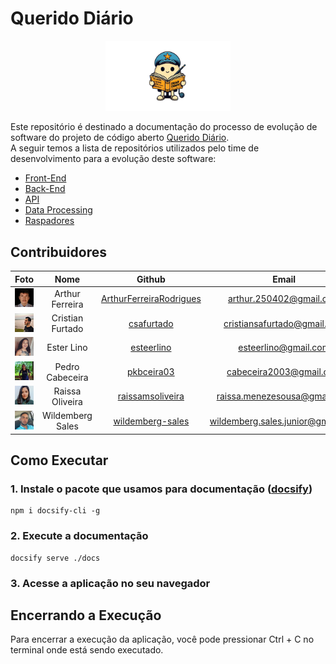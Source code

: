 # Querido Diário

<p align="center">
  <img src="./docs/imagens/mascote.webp" width="200px" />
</p>

Este repositório é destinado a documentação do processo de evolução de software do projeto de código aberto [Querido Diário](https://queridodiario.ok.org.br/).  
A seguir temos a lista de repositórios utilizados pelo time de desenvolvimento para a evolução deste software:

* [Front-End](https://github.com/Wildemberg-Projects/querido-diario-frontend)
* [Back-End](https://github.com/Wildemberg-Projects/querido-diario-backend)
* [API](https://github.com/Wildemberg-Projects/querido-diario-api)
* [Data Processing](https://github.com/Wildemberg-Projects/querido-diario-data-processing)
* [Raspadores](https://github.com/okfn-brasil/querido-diario)

## Contribuidores

| Foto | Nome | Github | Email |
| :--: | :--: | :----: | :---: |
| <img src="./docs/imagens/arthur-profile.jpg" width="150px" /> | Arthur Ferreira | [ArthurFerreiraRodrigues](https://github.com/ArthurFerreiraRodrigues) | arthur.250402@gmail.com |
| <img src="./docs/imagens/cristian.jpeg" width="150px" />  | Cristian Furtado | [csafurtado](https://github.com/csafurtado) | cristiansafurtado@gmail.com |
| <img src="./docs/imagens/ester.jpg" width="150px" /> | Ester Lino | [esteerlino](https://github.com/esteerlino) | esteerlino@gmail.com |
| <img src="./docs/imagens/pedro.webp" width="150px" /> | Pedro Cabeceira | [pkbceira03](https://github.com/pkbceira03) | cabeceira2003@gmail.com |
| <img src="./docs/imagens/raissa.webp" width="150px" />| Raissa Oliveira | [raissamsoliveira](https://github.com/raissamsoliveira) | raissa.menezesousa@gmail.com |
| <img src="./docs/imagens/will.jpeg" width="150px" /> | Wildemberg Sales | [wildemberg-sales](https://github.com/wildemberg-sales) | wildemberg.sales.junior@gmail.com |

## Como Executar

### 1. Instale o pacote que usamos para documentação ([docsify](https://docsify.js.org/))
```
npm i docsify-cli -g
```

### 2. Execute a documentação
```
docsify serve ./docs
```

### 3. Acesse a aplicação no seu navegador

## Encerrando a Execução

Para encerrar a execução da aplicação, você pode pressionar Ctrl + C no terminal onde está sendo executado.
